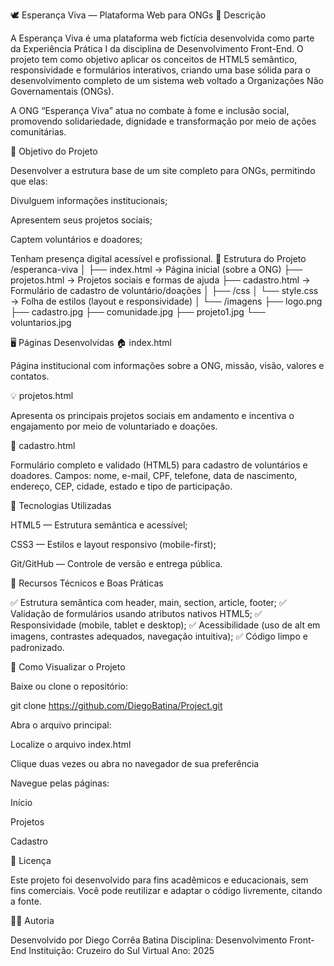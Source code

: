 🕊️ Esperança Viva — Plataforma Web para ONGs
📘 Descrição

A Esperança Viva é uma plataforma web fictícia desenvolvida como parte da Experiência Prática I da disciplina de Desenvolvimento Front-End.
O projeto tem como objetivo aplicar os conceitos de HTML5 semântico, responsividade e formulários interativos, criando uma base sólida para o desenvolvimento completo de um sistema web voltado a Organizações Não Governamentais (ONGs).

A ONG “Esperança Viva” atua no combate à fome e inclusão social, promovendo solidariedade, dignidade e transformação por meio de ações comunitárias.

🎯 Objetivo do Projeto

Desenvolver a estrutura base de um site completo para ONGs, permitindo que elas:

Divulguem informações institucionais;

Apresentem seus projetos sociais;

Captem voluntários e doadores;

Tenham presença digital acessível e profissional.
🧩 Estrutura do Projeto
/esperanca-viva
│
├── index.html           → Página inicial (sobre a ONG)
├── projetos.html        → Projetos sociais e formas de ajuda
├── cadastro.html        → Formulário de cadastro de voluntário/doações
│
├── /css
│   └── style.css        → Folha de estilos (layout e responsividade)
│
└── /imagens
    ├── logo.png
    ├── cadastro.jpg
    ├── comunidade.jpg
    ├── projeto1.jpg
    └── voluntarios.jpg

🖥️ Páginas Desenvolvidas
🏠 index.html

Página institucional com informações sobre a ONG, missão, visão, valores e contatos.

💡 projetos.html

Apresenta os principais projetos sociais em andamento e incentiva o engajamento por meio de voluntariado e doações.

📝 cadastro.html

Formulário completo e validado (HTML5) para cadastro de voluntários e doadores.
Campos: nome, e-mail, CPF, telefone, data de nascimento, endereço, CEP, cidade, estado e tipo de participação.

🧠 Tecnologias Utilizadas

HTML5 — Estrutura semântica e acessível;

CSS3 — Estilos e layout responsivo (mobile-first);

Git/GitHub — Controle de versão e entrega pública.

🧱 Recursos Técnicos e Boas Práticas

✅ Estrutura semântica com header, main, section, article, footer;
✅ Validação de formulários usando atributos nativos HTML5;
✅ Responsividade (mobile, tablet e desktop);
✅ Acessibilidade (uso de alt em imagens, contrastes adequados, navegação intuitiva);
✅ Código limpo e padronizado.

🚀 Como Visualizar o Projeto

Baixe ou clone o repositório:

git clone https://github.com/DiegoBatina/Project.git


Abra o arquivo principal:

Localize o arquivo index.html

Clique duas vezes ou abra no navegador de sua preferência

Navegue pelas páginas:

Início

Projetos

Cadastro

📄 Licença

Este projeto foi desenvolvido para fins acadêmicos e educacionais, sem fins comerciais.
Você pode reutilizar e adaptar o código livremente, citando a fonte.

👩‍💻 Autoria

Desenvolvido por Diego Corrêa Batina
Disciplina: Desenvolvimento Front-End
Instituição: Cruzeiro do Sul Virtual
Ano: 2025